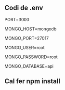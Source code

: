 ## Codi de .env

PORT=3000

MONGO_HOST=mongodb

MONGO_PORT=27017

MONGO_USER=root

MONGO_PASSWORD=root

MONGO_DATABASE=api

## Cal fer npm install
